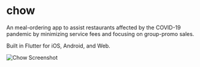 # chow

An meal-ordering app to assist restaurants affected by the COVID-19 pandemic by minimizing service fees and focusing on group-promo sales.

Built in Flutter for iOS, Android, and Web.


![Chow Screenshot](https://i.imgur.com/IeeiMEx.png)
